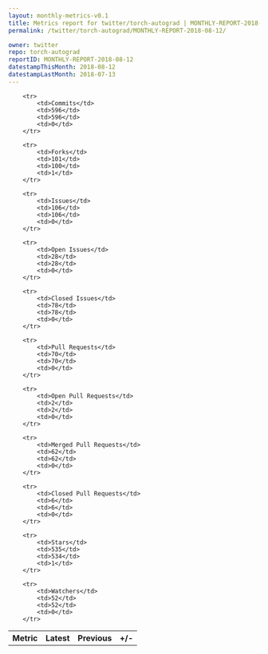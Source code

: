 ```yaml
---
layout: monthly-metrics-v0.1
title: Metrics report for twitter/torch-autograd | MONTHLY-REPORT-2018-08-12 | 2018-08-12
permalink: /twitter/torch-autograd/MONTHLY-REPORT-2018-08-12/

owner: twitter
repo: torch-autograd
reportID: MONTHLY-REPORT-2018-08-12
datestampThisMonth: 2018-08-12
datestampLastMonth: 2018-07-13
---
```



<table style="width: 100%;">
    <tr>
        <th>Metric</th>
        <th>Latest</th>
        <th>Previous</th>
        <th>+/-</th>
    </tr>

        <tr>
            <td>Commits</td>
            <td>596</td>
            <td>596</td>
            <td>0</td>
        </tr>
        
        <tr>
            <td>Forks</td>
            <td>101</td>
            <td>100</td>
            <td>1</td>
        </tr>
        
        <tr>
            <td>Issues</td>
            <td>106</td>
            <td>106</td>
            <td>0</td>
        </tr>
        
        <tr>
            <td>Open Issues</td>
            <td>28</td>
            <td>28</td>
            <td>0</td>
        </tr>
        
        <tr>
            <td>Closed Issues</td>
            <td>78</td>
            <td>78</td>
            <td>0</td>
        </tr>
        
        <tr>
            <td>Pull Requests</td>
            <td>70</td>
            <td>70</td>
            <td>0</td>
        </tr>
        
        <tr>
            <td>Open Pull Requests</td>
            <td>2</td>
            <td>2</td>
            <td>0</td>
        </tr>
        
        <tr>
            <td>Merged Pull Requests</td>
            <td>62</td>
            <td>62</td>
            <td>0</td>
        </tr>
        
        <tr>
            <td>Closed Pull Requests</td>
            <td>6</td>
            <td>6</td>
            <td>0</td>
        </tr>
        
        <tr>
            <td>Stars</td>
            <td>535</td>
            <td>534</td>
            <td>1</td>
        </tr>
        
        <tr>
            <td>Watchers</td>
            <td>52</td>
            <td>52</td>
            <td>0</td>
        </tr>
        
</table>
